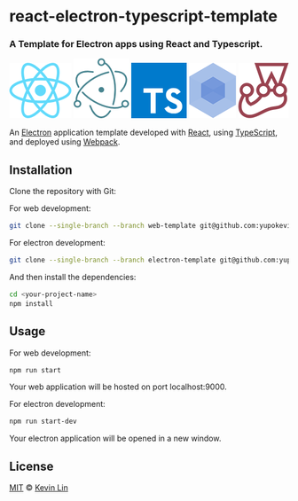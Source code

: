 # react-electron-typescript-template

### A Template for Electron apps using React and Typescript.

[![React](docs/images/react.png)](https://reactjs.org/)
[![Electron](docs/images/electron.png)](https://electronjs.org/)
[![TypeScript](docs/images/ts.png)](https://www.typescriptlang.org/)
[![Webpack](docs/images/webpack.png)](https://webpack.js.org/)
[![Jest](docs/images/jest.png)](https://facebook.github.io/jest/)

An [Electron](https://electronjs.org/) application template developed with [React](https://reactjs.org/), using [TypeScript](https://www.typescriptlang.org/), and deployed using [Webpack](https://webpack.js.org/).

## Installation
Clone the repository with Git:

For web development:
```bash
git clone --single-branch --branch web-template git@github.com:yupokevinlin/react-electron-typescript-template.git <your-project-name>
```

For electron development:
```bash
git clone --single-branch --branch electron-template git@github.com:yupokevinlin/react-electron-typescript-template.git <your-project-name>
```

And then install the dependencies:
```bash
cd <your-project-name>
npm install
```

## Usage
For web development:
```bash
npm run start
```
Your web application will be hosted on port localhost:9000.

For electron development:
```bash
npm run start-dev
```
Your electron application will be opened in a new window.

## License
[MIT](MIT.md) © [Kevin Lin](https://github.com/yupokevinlin)
